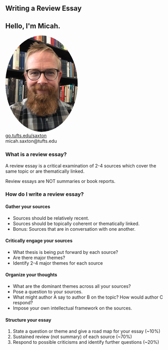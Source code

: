 ## Writing a Review Essay


## Hello, I'm Micah.
<img src="./images/saxton_profile.jpg" height=300 style="border-radius: 50%">
<br>
<a href = "https://go.tufts.edu/saxton" target="_blank">go.tufts.edu/saxton</a> 
<br> 
micah.saxton@tufts.edu


### What is a review essay?

A review essay is a critical examination of 2-4 sources which cover the same topic or are thematically linked.

Review essays are NOT summaries or book reports.


### How do I write a review essay?

#### Gather your sources
* Sources should be relatively recent.
* Sources should be topically coherent or thematically linked.
* Bonus: Sources that are in conversation with one another. 

#### Critically engage your sources
* What thesis is being put forward by each source?
* Are there major themes?
* Identify 2-4 major themes for each source

#### Organize your thoughts
* What are the dominant themes across all your sources?
* Pose a question to your sources.
* What might author A say to author B on the topic? How would author C respond?
* Impose your own intellectual framework on the sources.

#### Structure your essay
1. State a question or theme and give a road map for your essay (~10%)
2. Sustained review (not summary) of each source (~70%)
3. Respond to possible criticisms  and identify further questions (~20%)